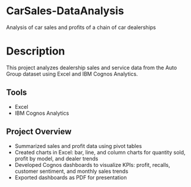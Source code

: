 # CarSales-DataAnalysis
Analysis of car sales and profits of a chain of car dealerships 

# Description

This project analyzes dealership sales and service data from the Auto Group dataset using Excel  and IBM Cognos Analytics.

## Tools
- Excel 
- IBM Cognos Analytics

## Project Overview
- Summarized sales and profit data using pivot tables
- Created charts in Excel: bar, line, and column charts for quantity sold, profit by model, and dealer trends
- Developed Cognos dashboards to visualize KPIs: profit, recalls, customer sentiment, and monthly sales trends
- Exported dashboards as PDF for presentation
